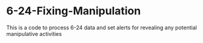 # 6-24-Fixing-Manipulation

This is a code to process 6-24 data and set alerts for revealing any potential manipulative activities

